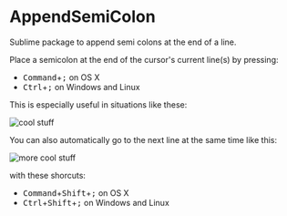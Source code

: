 # AppendSemiColon
Sublime package to append semi colons at the end of a line.

Place a semicolon at the end of the cursor's current line(s) by pressing:
+ <kbd>Command</kbd>+<kbd>;</kbd> on OS X
+ <kbd>Ctrl</kbd>+<kbd>;</kbd> on Windows and Linux

This is especially useful in situations like these:

![cool stuff](http://zippy.gfycat.com/DisfiguredParchedAfricanwilddog.gif)

You can also automatically go to the next line at the same time like this:

![more cool stuff](http://i.imgur.com/66mhs6h.gif)

with these shorcuts:
+ <kbd>Command</kbd>+<kbd>Shift</kbd>+<kbd>;</kbd> on OS X
+ <kbd>Ctrl</kbd>+<kbd>Shift</kbd>+<kbd>;</kbd> on Windows and Linux

